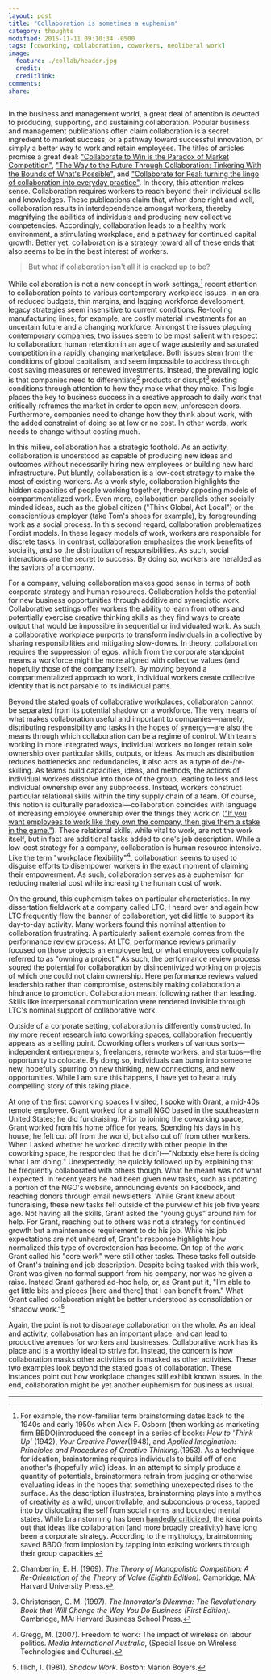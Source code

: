 ```yaml
---
layout: post
title: "Collaboration is sometimes a euphemism"
category: thoughts
modified: 2015-11-11 09:10:34 -0500
tags: [coworking, collaboration, coworkers, neoliberal work]
image:
  feature: ./collab/header.jpg
  credit: 
  creditlink: 
comments: 
share: 
---
```

In the business and management world, a great deal of attention is devoted to producing, supporting, and sustaining collaboration. Popular business and management publications often claim collaboration is a secret ingredient to market success, or a pathway toward successful innovation, or simply a better way to work and retain employees. The titles of articles promise a great deal: ["Collaborate to Win is the Paradox of Market Competition"](http://www.entrepreneur.com/article/234559), ["The Way to the Future Through Collaboration: Tinkering With the Bounds of What's Possible"](http://www.wired.com/insights/2014/05/way-future-collaboration-tinkering-bounds-whats-possible/), and ["Collaborate for Real: turning the lingo of collaboration into everyday practice"](https://hbr.org/2015/09/collaborate-for-real). In theory, this attention makes sense. Collaboration requires workers to reach beyond their individual skills and knowledges. These publications claim that, when done right and well, collaboration results in interdependence amongst workers, thereby magnifying the abilities of individuals and producing new collective competencies. Accordingly, collaboration leads to a healthy work environment, a stimulating workplace, and a pathway for continued capital growth. Better yet, collaboration is a strategy toward all of these ends that also seems to be in the best interest of workers. 

>But what if collaboration isn't all it is cracked up to be?

While collaboration is not a new concept in work settings,[^1] recent attention to collaboration points to various contemporary workplace issues. In an era of reduced budgets, thin margins, and lagging workforce development, legacy strategies seem insensitive to current conditions. Re-tooling manufacturing lines, for example, are costly material investments for an uncertain future and a changing workforce. Amongst the issues plaguing contemporary companies, two issues seem to be most salient with respect to collaboration: human retention in an age of wage austerity and saturated competition in a rapidly changing marketplace. Both issues stem from the conditions of global capitalism, and seem impossible to address through cost saving measures or renewed investments. Instead, the prevailing logic is that companies need to differentiate[^2] products or disrupt[^3] existing conditions through attention to how they make what they make. This logic places the key to business success in a creative approach to daily work that critically reframes the market in order to open new, unforeseen doors. Furthermore, companies need to change how they think about work, with the added constraint of doing so at low or no cost. In other words, work needs to change without costing much.

In this milieu, collaboration has a strategic foothold. As an activity, collaboration is understood as capable of producing new ideas and outcomes without necessarily hiring new employees or building new hard infrastructure. Put bluntly, collaboration is a low-cost strategy to make the most of existing workers. As a work style, collaboration highlights the hidden capacities of people working together, thereby opposing models of compartmentalized work. Even more, collaboration parallels other socially minded ideas, such as the global citizen ("Think Global, Act Local") or the conscientious employer (take Tom's shoes for example), by foregrounding work as a social process. In this second regard, collaboration problematizes Fordist models. In these legacy models of work, workers are responsible for discrete tasks. In contrast, collaboration emphasizes the work benefits of sociality, and so the distribution of responsibilities. As such, social interactions are the secret to success. By doing so, workers are heralded as the saviors of a company.

For a company, valuing collaboration makes good sense in terms of both corporate strategy and human resources. Collaboration holds the potential for new business opportunities through additive and synergistic work. Collaborative settings offer workers the ability to learn from others and potentially exercise creative thinking skills as they find ways to create output that would be impossible in sequential or individuated work. As such, a collaborative workplace purports to transform individuals in a collective by sharing responsibilities and mitigating slow-downs. In theory, collaboration requires the suppression of egos, which from the corporate standpoint means a workforce might be more aligned with collective values (and hopefully those of the company itself). By moving beyond a compartmentalized approach to work, individual workers create collective identity that is not parsable to its individual parts.

Beyond the stated goals of collaborative workplaces, collaboraton cannot be separated from its potential shadow on a workforce. The very means of what makes collaboration useful and important to companies&mdash;namely, distributing responsibility and tasks in the hopes of synergy&mdash;are also the means through which collaboration can be a regime of control. With teams working in more integrated ways, individual workers no longer retain sole ownership over particular skills, outputs, or ideas. As much as distribution reduces bottlenecks and redundancies, it also acts as a type of de-/re-skilling. As teams build capacities, ideas, and methods, the actions of individual workers dissolve into those of the group, leading to less and less individual ownership over any subprocess. Instead, workers construct particular relational skills within the tiny supply chain of a team. Of course, this notion is culturally paradoxical&mdash;collaboration coincides with language of increasing employee ownership over the things they work on (["If you want employees to work like they own the company, then give them a stake in the game."](http://www.entrepreneur.com/article/218028)). These relational skills, while vital to work, are not the work itself, but in fact are additional tasks added to one's job description. While a low-cost strategy for a company, collaboration is human resource intensive. Like the term "workplace flexibility"[^4], collaboration seems to used to disguise efforts to disempower workers in the exact moment of claiming their empowerment. As such, collaboration serves as a euphemism for reducing material cost while increasing the human cost of work.

On the ground, this euphemism takes on particular characteristics. In my dissertation fieldwork at a company called LTC, I heard over and again how LTC frequently flew the banner of collaboration, yet did little to support its day-to-day activity. Many workers found this nominal attention to collaboration frustrating. A particularly salient example comes from the performance review process. At LTC, performance reviews primarily focused on those projects an employee led, or what employees colloquially referred to as "owning a project." As such, the performance review process soured the potential for collaboration by disincentivized working on projects of which one could not claim ownership. Here performance reviews valued leadership rather than compromise, ostensibly making collaboration a hindrance to promotion. Collaboration meant following rather than leading. Skills like interpersonal communication were rendered invisible through LTC's nominal support of collaborative work.

Outside of a corporate setting, collaboration is differently constructed. In my more recent research into coworking spaces, collaboration frequently appears as a selling point. Coworking offers workers of various sorts&mdash; independent entrepreneurs, freelancers, remote workers, and startups&mdash;the opportunity to colocate. By doing so, individuals can bump into someone new, hopefully spurring on new thinking, new connections, and new opportunities. While I am sure this happens, I have yet to hear a truly compelling story of this taking place.

At one of the first coworking spaces I visited, I spoke with Grant, a mid-40s remote employee. Grant worked for a small NGO based in the southeastern United States; he did fundraising. Prior to joining the coworking space, Grant worked from his home office for years. Spending his days in his house, he felt cut off from the world, but also cut off from other workers. When I asked whether he worked directly with other people in the coworking space, he responded that he didn't&mdash;"Nobody else here is doing what I am doing." Unexpectedly, he quickly followed up by explaining that he frequently collaborated with others though. What he meant was not what I expected. In recent years he had been given new tasks, such as updating a portion of the NGO's website, announcing events on Facebook, and reaching donors through email newsletters. While Grant knew about fundraising, these new tasks fell outside of the purview of his job five years ago. Not having all the skills, Grant asked the "young guys" around him for help. For Grant, reaching out to others was not a strategy for continued growth but a maintenance requirement to do his job. While his job expectations are not unheard of, Grant's response highlights how normalized this type of overextension has become. On top of the work Grant called his "core work" were still other tasks. These tasks fell outside of Grant's training and job description. Despite being tasked with this work, Grant was given no formal support from his company, nor was he given a raise. Instead Grant gathered ad-hoc help, or, as Grant put it, "I’m able to get little bits and pieces [here and there] that I can benefit from." What Grant called collaboration might be better understood as consolidation or "shadow work."[^5]

Again, the point is not to disparage collaboration on the whole. As an ideal and activity, collaboration has an important place, and can lead to productive avenues for workers and businesses. Collaborative work has its place and is a worthy ideal to strive for. Instead, the concern is how collaboration masks other activities or is masked as other activities. These two examples look beyond the stated goals of collaboration. These instances point out how workplace changes still exhibit known issues. In the end, collaboration might be yet another euphemism for business as usual.

---

[^1]: For example, the now-familiar term brainstorming dates back to the 1940s and early 1950s when Alex F. Osborn (then working as marketing firm BBDO)introduced the concept in a series of books: *How to 'Think Up'* (1942), *Your Creative Power*(1948), and *Applied Imagination: Principles and Procedures of Creative Thinking.*(1953). As a technique for ideation, brainstorming requires individuals to build off of one another's (hopefully wild) ideas. In an attempt to simply produce a quantity of potentials, brainstormers refrain from judging or otherwise evaluating ideas in the hopes that something unexepected rises to the surface. As the description illustrates, brainstorming plays into a mythos of creativity as a wild, uncontrollable, and subconcious process, tapped into by dislocating the self from social norms and bounded mental states. While brainstorming has been [handedly criticized](http://www.newyorker.com/magazine/2012/01/30/groupthink), the idea points out that ideas like collaboration (and more broadly creativity) have long been a corporate strategy. According to the mythology, brainstorming saved BBDO from implosion by tapping into existing workers through their group capacities.

[^2]: Chamberlin, E. H. (1969). *The Theory of Monopolistic Competition: A Re-Orientation of the Theory of Value (Eighth Edition).* Cambridge, MA: Harvard University Press.

[^3]: Christensen, C. M. (1997). *The Innovator’s Dilemma: The Revolutionary Book that Will Change the Way You Do Business (First Edition).* Cambridge, MA: Harvard Business School Press.

[^4]: Gregg, M. (2007). Freedom to work: The impact of wireless on labour politics. *Media International Australia*, (Special Issue on Wireless Technologies and Cultures).

[^5]: Illich, I. (1981). *Shadow Work.* Boston: Marion Boyers.

